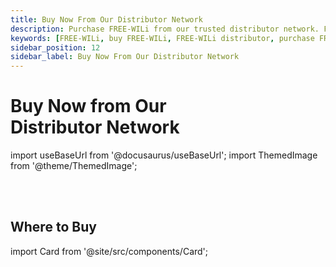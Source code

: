 ```yaml
---
title: Buy Now From Our Distributor Network
description: Purchase FREE-WILi from our trusted distributor network. Find the best deals and check availability directly from Intrepid Control Systems or other authorized distributors.
keywords: [FREE-WILi, buy FREE-WILi, FREE-WILi distributor, purchase FREE-WILi]
sidebar_position: 12
sidebar_label: Buy Now From Our Distributor Network
---
```


# Buy Now from Our <br/>  Distributor Network

<div class="buy-now-page">

<!-- ![Profile Image](/img/favicon-180x180.png)   -->

import useBaseUrl from '@docusaurus/useBaseUrl';
import ThemedImage from '@theme/ThemedImage';

<figure>
  <ThemedImage
    alt="FREE-WILi Overview"
    sources={{
      light: useBaseUrl('./img/freewili-overview-light.jpg'),
      dark: useBaseUrl('./img/freewili-overview.jpg'),
    }}
  />
  <figcaption></figcaption>
</figure>

</div>

<div class="buy-now-center">

<!-- **Your Name**

_Your short bio or tagline._ -->

<br/>
<br/>

## Where to Buy

<!-- - [Buy Now From Intrepid Control Systems, Inc.](https://store.intrepidcs.com/product/FW-BLK) -->
<!-- - [#](#) -->
<!-- - [#](#) -->
<!-- - [#](#) -->

import Card from '@site/src/components/Card'; 

<Card 
  title="Buy Now From Intrepid Control Systems, Inc."
  description=""
  link="https://store.intrepidcs.com/product/FW-BLK" 
  imageUrl="/img/icslogo.png"
/>

<br/>

<Card 
  title="Buy Now From Amazon (US)"
  description=""
  link="https://a.co/d/3bpvUjM" 
  imageUrl="/img/az-logo.png"
/>

<!-- - [Buy Now From Intrepid Control Systems, Inc.](https://store.intrepidcs.com/product/FW-BLK) -->



<!-- ## Follow Me

[![Twitter](https://img.shields.io/badge/-Twitter-1DA1F2?style=flat-square&logo=twitter&logoColor=white)](https://twitter.com/yourusername)
[![Instagram](https://img.shields.io/badge/-Instagram-E4405F?style=flat-square&logo=instagram&logoColor=white)](https://instagram.com/yourusername)
[![LinkedIn](https://img.shields.io/badge/-LinkedIn-0077B5?style=flat-square&logo=linkedin&logoColor=white)](https://linkedin.com/in/yourusername) -->

</div>